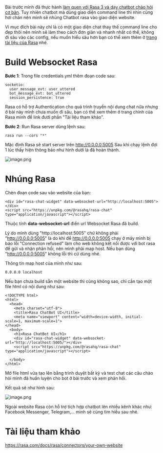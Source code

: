 Bài trước mình đã thực hành [làm quen với Rasa 3 và dạy chatbot chào hỏi cơ bản](https://viblo.asia/p/rasa-3-bai-1-lam-quen-rasa-3-tao-chatbot-chao-hoi-don-gian-Ny0VG9ZYJPA).
Tuy nhiên chatbot mà dùng giao diện command line thì nhìn cũng hơi chán nên mình sẽ nhúng Chatbot rasa vào giao diện website.

Vì mục đích bài này chỉ là có một giao diện chat thay thế command line cho đẹp thôi nên mình sẽ làm theo cách đơn giản và nhanh nhất có thể, không đi sâu vào các config, nếu muốn hiểu sâu hơn bạn có thể xem thêm ở [trang tài liệu của Rasa](https://rasa.com/docs/rasa/connectors/your-own-website) nhé.

# Build Websocket Rasa
**Bước 1**: Trong file credentials.yml thêm đoạn code sau:
```
socketio:
  user_message_evt: user_uttered
  bot_message_evt: bot_uttered
  session_persistence: true
```
Rasa có hỗ trợ Authentication cho quá trình truyền nội dung chat nữa nhưng ở bài này mình chưa muốn đi sâu, bạn có thể xem thêm ở trang chính của Rasa mình để link đưới phần "Tài liệu tham khảo".

**Bước 2**: Run Rasa server dùng lệnh sau:
```
rasa run --cors "*"
```
Mặc định Rasa sẽ start server trên http://0.0.0.0:5005
Sau khi chạy lệnh đợi 1 lúc thấy hiện thông báo như hình dưới là đã hoàn thành.

![image.png](https://images.viblo.asia/92c43fc5-c89e-46de-8ccf-ac4249ac29dd.png)

# Nhúng Rasa 
Chèn đoạn code sau vào website của bạn:
```
<div id="rasa-chat-widget" data-websocket-url="http://localhost:5005"></div>
<script src="https://unpkg.com/@rasahq/rasa-chat" type="application/javascript"></script>
```
Thuộc tính **data-websocket-url** điền url Websocket Rasa đã build.

Lý do mình dùng "http://localhost:5005" chứ không phải "http://0.0.0.0:5005" là do khi để http://0.0.0.0:5005 chạy ở máy mình bị báo lỗi "Connection refused" làm cho web không kết nối được với bot rasa để gửi và nhận phản hồi, nên mình phải map host. Nếu bạn dùng "http://0.0.0.0:5005" không lỗi thì cứ dùng nhé.

Thông tin map host của mình như sau:
```
0.0.0.0 localhost
```

Nếu bạn chưa build sẵn một website thì cũng không sao, chỉ cần tạo một file html có nội dung như sau:
```
<!DOCTYPE html>
<html>
  <head>
    <meta charset="utf-8">
    <title>Rasa ChatBot UI</title>
    <meta name="viewport" content="width=device-width, initial-scale=1, maximum-scale=1">
</head>
  <body>
    <h1>Rasa ChatBot UI</h1>
    <div id="rasa-chat-widget" data-websocket-url="http://localhost:5005/"></div>
    <script src="https://unpkg.com/@rasahq/rasa-chat" type="application/javascript"></script>

  </body>
</html>
```
Mở file html vừa tạo lên bằng trình duyệt bất kỳ và test chat các câu chào hỏi mình đã huấn luyện cho bot ở bài trước và xem phản hồi.

Kết quả sẽ như hình sau:

![image.png](https://images.viblo.asia/c9426fcf-33ee-4e8f-91ae-a9264c950599.png)

Ngoài website Rasa còn hỗ trợ tích hợp chatbot lên nhiều kênh khác như: Facebook Messenger, Telegram,... mình sẽ cùng tìm hiểu sau nhé.

# Tài liệu tham khảo
https://rasa.com/docs/rasa/connectors/your-own-website